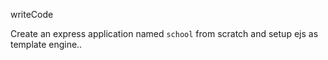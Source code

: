 writeCode

Create an express application named `school` from scratch and setup ejs as template engine..
